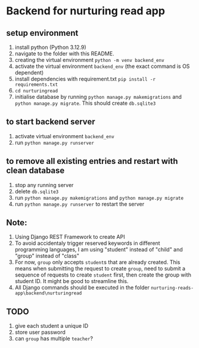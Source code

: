 # Backend for nurturing read app

## setup environment

1. install python (Python 3.12.9)
2. navigate to the folder with this README.
3. creating the virtual environment `python -m venv backend_env`
4. activate the virtual environment `backend_env` (the exact command is OS dependent)
5. install dependencies with requirement.txt `pip install -r requirements.txt`
6. `cd nurturingread`
7. initialise database by running `python manage.py makemigrations` and `python manage.py migrate`. This should create `db.sqlite3`

## to start backend server
1. activate virtual environment `backend_env`
2. run `python manage.py runserver`

## to remove all existing entries and restart with clean database
1. stop any running server
2. delete `db.sqlite3`
3. run `python manage.py makemigrations` and `python manage.py migrate`
4. run `python manage.py runserver` to restart the server

## Note:
1. Using Django REST Framework to create API
2. To avoid accidentaly trigger reserved keywords in different programming languages, I am using "student" instead of "child" and "group" instead of "class"
3. For now, `group` only accepts `student`s that are already created. This means when submitting the request to create `group`, need to submit a sequence of requests to create `student` first, then create the group with student ID. It might be good to streamline this.
4. All Django commands should be executed in the folder `nurturing-reads-app\backend\nurturingread`

## TODO
1. give each student a unique ID
2. store user password
3. can `group` has multiple `teacher`?